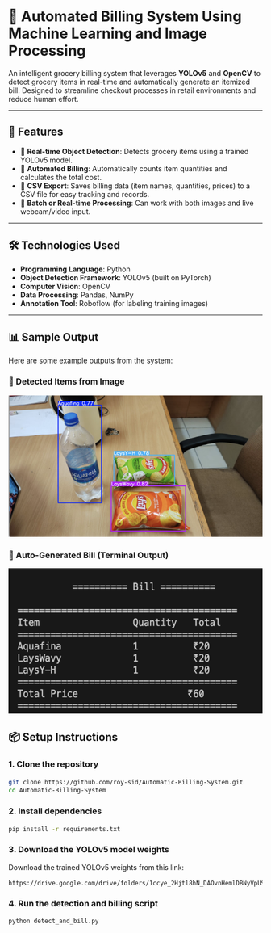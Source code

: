 # 🧾 Automated Billing System Using Machine Learning and Image Processing

An intelligent grocery billing system that leverages **YOLOv5** and **OpenCV** to detect grocery items in real-time and automatically generate an itemized bill. Designed to streamline checkout processes in retail environments and reduce human effort.

---

## 🚀 Features

- 📸 **Real-time Object Detection**: Detects grocery items using a trained YOLOv5 model.
- 🧾 **Automated Billing**: Automatically counts item quantities and calculates the total cost.
- 💾 **CSV Export**: Saves billing data (item names, quantities, prices) to a CSV file for easy tracking and records.
- 🔄 **Batch or Real-time Processing**: Can work with both images and live webcam/video input.

---

## 🛠️ Technologies Used

- **Programming Language**: Python
- **Object Detection Framework**: YOLOv5 (built on PyTorch)
- **Computer Vision**: OpenCV
- **Data Processing**: Pandas, NumPy
- **Annotation Tool**: Roboflow (for labeling training images)


---

## 📊 Sample Output

Here are some example outputs from the system:

### 🎯 Detected Items from Image

![Detected Items](output/detection.png)

### 🧾 Auto-Generated Bill (Terminal Output)

![Bill Output](output/bill_output.png)

## 📦 Setup Instructions

### 1. Clone the repository
```bash
git clone https://github.com/roy-sid/Automatic-Billing-System.git
cd Automatic-Billing-System
```
### 2. Install dependencies
```bash
pip install -r requirements.txt
```
### 3. Download the YOLOv5 model weights 
Download the trained YOLOv5 weights from this link:
```
https://drive.google.com/drive/folders/1ccye_2Hjtl8hN_DAOvnHemlDBNyVpUSu
```

### 4. Run the detection and billing script
```
python detect_and_bill.py
```





